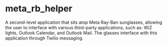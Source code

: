 # meta_rb_helper
A second-level application that sits atop Meta Ray-Ban sunglasses, allowing the user to interface with various third-party applications, such as: WiZ lights, Outlook Calendar, and Outlook Mail. The glasses interface with this application through Twilio messaging.
